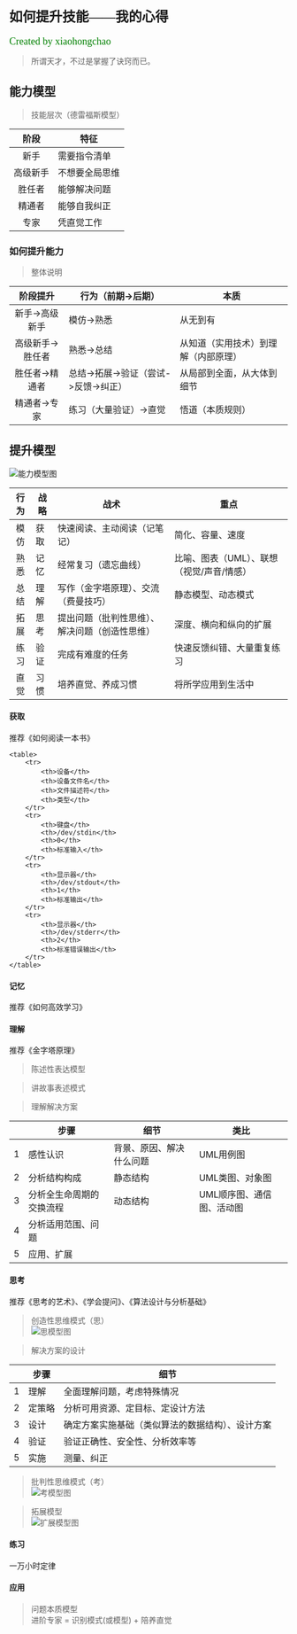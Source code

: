# <font face="微软雅黑" size="5">如何提升技能——我的心得</font>  
<font face="微软雅黑" color="green" size="4">Created by xiaohongchao</font>

>所谓天才，不过是掌握了诀窍而已。
  
## 能力模型
>技能层次（德雷福斯模型）
 
| 阶段 | 特征 |  
| :-: | - |  
| 新手 | 需要指令清单 |  
| 高级新手 | 不想要全局思维 |  
| 胜任者 | 能够解决问题 |  
| 精通者 | 能够自我纠正 |  
| 专家 | 凭直觉工作 |  


### 如何提升能力

>整体说明

| 阶段提升 | 行为（前期->后期） | 本质 |  
| :-: | - | - |  
| 新手->高级新手 | 模仿->熟悉 | 从无到有 |  
| 高级新手->胜任者 | 熟悉->总结 | 从知道（实用技术）到理解（内部原理） |  
| 胜任者->精通者 | 总结->拓展->验证（尝试->反馈->纠正） | 从局部到全面，从大体到细节 |  
| 精通者->专家 | 练习（大量验证）->直觉 | 悟道（本质规则） |  


## 提升模型

![能力模型图](https://github.com/xiaohc/wisdom/blob/master/resources/CognitionMode.jpg?raw=true)


| 行为 |战略 | 战术 | 重点 |  
| :-: | - | - | - |  
| 模仿 | 获取 | 快速阅读、主动阅读（记笔记） | 简化、容量、速度 |
| 熟悉 | 记忆 | 经常复习（遗忘曲线） | 比喻、图表（UML）、联想（视觉/声音/情感） |  
| 总结 | 理解 | 写作（金字塔原理）、交流（费曼技巧） | 静态模型、动态模式 |  
| 拓展 | 思考 | 提出问题（批判性思维）、解决问题（创造性思维） | 深度、横向和纵向的扩展 |  
| 练习 | 验证 | 完成有难度的任务 | 快速反馈纠错、大量重复练习 |  
| 直觉 | 习惯 | 培养直觉、养成习惯 | 将所学应用到生活中 |  

#### 获取
推荐《如何阅读一本书》

	<table>
        <tr>
            <th>设备</th>
            <th>设备文件名</th>
            <th>文件描述符</th>
            <th>类型</th>
        </tr>
        <tr>
            <th>键盘</th>
            <th>/dev/stdin</th>
            <th>0</th>
            <th>标准输入</th>
        </tr>
        <tr>
            <th>显示器</th>
            <th>/dev/stdout</th>
            <th>1</th>
            <th>标准输出</th>
        </tr>
        <tr>
            <th>显示器</th>
            <th>/dev/stderr</th>
            <th>2</th>
            <th>标准错误输出</th>
        </tr>
    </table>


#### 记忆
推荐《如何高效学习》

#### 理解
推荐《金字塔原理》

>陈述性表达模型

>讲故事表述模式

>理解解决方案  

|  | 步骤 | 细节 | 类比 |  
| :-: | - | - | - |    
| 1 | 感性认识 | 背景、原因、解决什么问题 | UML用例图 |  
| 2 | 分析结构构成 | 静态结构 | UML类图、对象图 |  
| 3 | 分析全生命周期的交换流程 | 动态结构 | UML顺序图、通信图、活动图 |   
| 4 | 分析适用范围、问题 |  |  |  
| 5 | 应用、扩展 |  |  |  

#### 思考
推荐《思考的艺术》、《学会提问》、《算法设计与分析基础》

>创造性思维模式（思）  
![思模型图](https://github.com/xiaohc/wisdom/blob/master/resources/ThinkModel.jpg?raw=true)

>解决方案的设计  

|  | 步骤 | 细节 |  
| :-: | - | - |  
| 1 | 理解 | 全面理解问题，考虑特殊情况 |  
| 2 | 定策略 | 分析可用资源、定目标、定设计方法 |  
| 3 | 设计 | 确定方案实施基础（类似算法的数据结构）、设计方案 |  
| 4 | 验证 | 验证正确性、安全性、分析效率等 |  
| 5 | 实施 | 测量、纠正 |  

>批判性思维模式（考）  
![考模型图](https://github.com/xiaohc/wisdom/blob/master/resources/QuestionModel.jpg?raw=true)

>拓展模型  
![扩展模型图](https://github.com/xiaohc/wisdom/blob/master/resources/ExtensionModel.jpg?raw=true)


#### 练习
一万小时定律

#### 应用
>问题本质模型  
进阶专家 = 识别模式(或模型) + 陪养直觉


